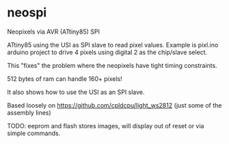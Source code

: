 neospi
======

Neopixels via AVR (ATtiny85) SPI

ATtiny85 using the USI as SPI slave to read pixel values.  Example is pixl.ino arduino project to drive 4 pixels using digital 2 as the chip/slave select.

This "fixes" the problem where the neopixels have tight timing constraints.

512 bytes of ram can handle 160+ pixels!

It also shows how to use the USI as an SPI slave.

Based loosely on https://github.com/cpldcpu/light_ws2812 (just some of the assembly lines)

TODO: eeprom and flash stores images, will display out of reset or via simple commands.

